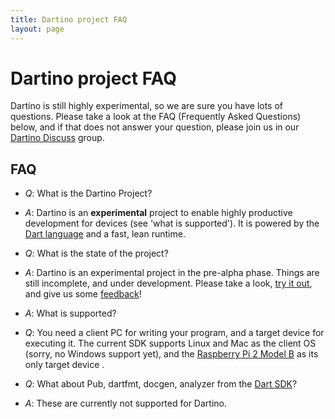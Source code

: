 ```yaml
---
title: Dartino project FAQ
layout: page
---
```


# Dartino project FAQ

Dartino is still highly experimental, so we are sure you have lots of questions.
Please take a look at the FAQ (Frequently Asked Questions) below, and if that
does not answer your question, please join us in our [Dartino
Discuss](https://groups.google.com/forum/#!forum/dartino-discuss) group.

## FAQ

* *Q*: What is the Dartino Project?
* *A*: Dartino is an **experimental** project to enable highly productive
 development for devices (see 'what is supported'). It is powered by the [Dart
 language](https://www.dartlang.org/docs/dart-up-and-running/ch02.html) and a
 fast, lean runtime.

* *Q*:  What is the state of the project?
* *A*: Dartino is an experimental project in the pre-alpha phase. Things are
 still incomplete, and under development. Please take a look, [try it
 out](index.html), and give us some [feedback](feedback.html)!

* *A*: What is supported?
* *Q*: You need a client PC for writing your program, and a target device for
 executing it. The current SDK supports Linux and Mac as the client OS (sorry,
 no Windows support yet), and the [Raspberry Pi 2 Model
 B](https://www.raspberrypi.org/products/raspberry-pi-2-model-b/) as its only
 target device .

* *Q*: What about Pub, dartfmt, docgen, analyzer from the [Dart
 SDK](https://www.dartlang.org/tools/sdk/)?
* *A*: These are currently not supported for Dartino.
